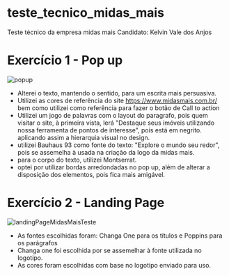 # teste_tecnico_midas_mais
Teste técnico da empresa midas mais
Candidato: Kelvin Vale dos Anjos

# Exercício 1 - Pop up

![popup](https://github.com/user-attachments/assets/97bde3fc-d78a-47ad-9e53-ef2626206d52)

* Alterei o texto, mantendo o sentido, para um escrita mais persuasiva.
* Utilizei as cores de referência do site https://www.midasmais.com.br/ bem como utilizei como referência para fazer o botão de Call to action
* Utilizei um jogo de palavras com o layout do paragrafo, pois quem visitar o site, à primeira vista, lerá "Destaque seus imóveis utilizando nossa ferramenta de pontos de interesse", pois está em negrito. aplicando assim a hierarquia visual no design.
* utilizei Bauhaus 93 como fonte do texto: "Explore o mundo seu redor", pois se assemelha à usada na criação da logo da midas mais.
* para o corpo do texto, utilizei Montserrat.
* optei por utilizar bordas arredondadas no pop up, além de alterar a disposição dos elementos, pois fica mais amigável.

# Exercício 2 - Landing Page

![landingPageMidasMaisTeste](https://github.com/user-attachments/assets/da0faf5e-c6a0-4fae-8f56-b53216322f7b)

* As fontes escolhidas foram: Changa One para os títulos e Poppins para os parágrafos
* Changa one foi escolhida por se assemelhar à fonte utilizada no logotipo.
* As cores foram escolhidas com base no logotipo enviado para uso.


